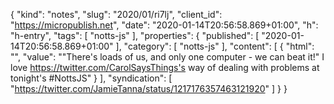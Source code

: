 {
  "kind": "notes",
  "slug": "2020/01/ri7lj",
  "client_id": "https://micropublish.net",
  "date": "2020-01-14T20:56:58.869+01:00",
  "h": "h-entry",
  "tags": [
    "notts-js"
  ],
  "properties": {
    "published": [
      "2020-01-14T20:56:58.869+01:00"
    ],
    "category": [
      "notts-js"
    ],
    "content": [
      {
        "html": "",
        "value": "\"There's loads of us, and only one computer - we can beat it!\" I love https://twitter.com/CarolSaysThings's way of dealing with problems at tonight's #NottsJS"
      }
    ],
    "syndication": [
      "https://twitter.com/JamieTanna/status/1217176357463121920"
    ]
  }
}
